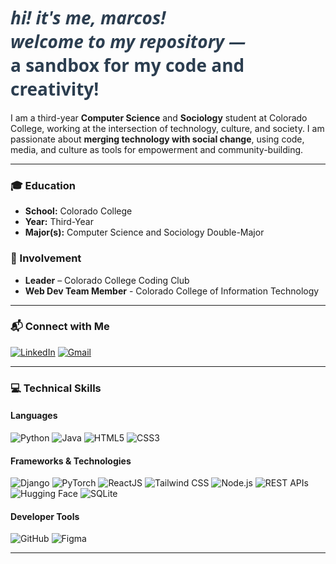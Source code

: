<h1 style="font-family: 'Segoe UI', Tahoma, Geneva, Verdana, sans-serif; font-weight: 700; color: #2c3e50; text-align: left;">
  <em>hi! it's me, marcos! <br/>
  welcome to my repository —</em><br/>
  <style="color: #16a085;">a sandbox for my code and creativity! 
</h1>

I am a third-year **Computer Science** and **Sociology** student at Colorado College, working at the intersection of technology, culture, and society. I am passionate about **merging technology with social change**, using code, media, and culture as tools for empowerment and community-building.

---

### 🎓 Education  
- **School:**  Colorado College  
- **Year:**  Third-Year
- **Major(s):**  Computer Science and Sociology Double-Major

### 🌱 Involvement  
- **Leader** – Colorado College Coding Club  
- **Web Dev Team Member** - Colorado College of Information Technology

---

### 📬 Connect with Me  
[![LinkedIn](https://img.shields.io/badge/LinkedIn-0077B5?style=flat&logo=linkedin&logoColor=white)](https://www.linkedin.com/in/marcosarnold/) [![Gmail](https://img.shields.io/badge/Gmail-D14836?style=flat&logo=gmail&logoColor=white)](mailto:arnoldmarcos9@gmail.com)

---

### 💻 Technical Skills  

#### Languages  
![Python](https://img.shields.io/badge/Python-3776AB?style=for-the-badge&logo=python&logoColor=white) ![Java](https://img.shields.io/badge/Java-007396?style=for-the-badge&logo=java&logoColor=white) ![HTML5](https://img.shields.io/badge/HTML5-E34F26?style=for-the-badge&logo=html5&logoColor=white) ![CSS3](https://img.shields.io/badge/CSS3-1572B6?style=for-the-badge&logo=css3&logoColor=white)  

#### Frameworks & Technologies  
![Django](https://img.shields.io/badge/Django-092E20?style=for-the-badge&logo=django&logoColor=white) ![PyTorch](https://img.shields.io/badge/PyTorch-EE4C2C?style=for-the-badge&logo=pytorch&logoColor=white) ![ReactJS](https://img.shields.io/badge/ReactJS-61DAFB?style=for-the-badge&logo=react&logoColor=black) ![Tailwind CSS](https://img.shields.io/badge/Tailwind%20CSS-38B2AC?style=for-the-badge&logo=tailwind-css&logoColor=white) ![Node.js](https://img.shields.io/badge/Node.js-339933?style=for-the-badge&logo=node-dot-js&logoColor=white) ![REST APIs](https://img.shields.io/badge/REST%20APIs-02569B?style=for-the-badge&logo=fastapi&logoColor=white) ![Hugging Face](https://img.shields.io/badge/Hugging%20Face-FF6F00?style=for-the-badge&logo=huggingface&logoColor=white) ![SQLite](https://img.shields.io/badge/SQLite-003B57?style=for-the-badge&logo=sqlite&logoColor=white)  

#### Developer Tools  
![GitHub](https://img.shields.io/badge/GitHub-181717?style=for-the-badge&logo=github&logoColor=white) ![Figma](https://img.shields.io/badge/Figma-F24E1E?style=for-the-badge&logo=figma&logoColor=white)

---
